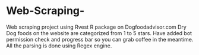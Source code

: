 # Web-Scraping-
Web scraping project using Rvest R package on Dogfoodadvisor.com
Dry Dog foods on the website are categorized from 1 to 5 stars. Have added bot permission check and progress bar so you can grab coffee in the meantime. All the parsing is done using Regex engine.
